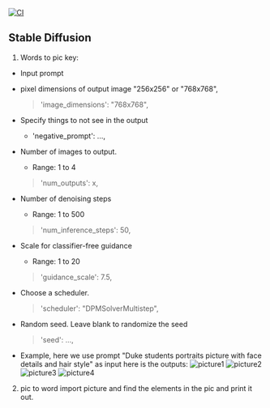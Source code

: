 [![CI](https://github.com/nogibjj/python-template/actions/workflows/cicd.yml/badge.svg)](https://github.com/nogibjj/python-template/actions/workflows/cicd.yml)
## Stable Diffusion

1. Words to pic
key:
* Input prompt

* pixel dimensions of output image "256x256" or "768x768",

    > 'image_dimensions': "768x768",

* Specify things to not see in the output
    * 'negative_prompt': ...,

*  Number of images to output.
    *  Range: 1 to 4

    > 'num_outputs': x,

* Number of denoising steps
    * Range: 1 to 500
    > 'num_inference_steps': 50,

* Scale for classifier-free guidance
    * Range: 1 to 20
    > 'guidance_scale': 7.5,

* Choose a scheduler.
    > 'scheduler': "DPMSolverMultistep",

*  Random seed. Leave blank to randomize the seed
    > 'seed': ...,


* Example, here we use prompt "Duke students portraits picture with face details and hair style" as input 
here is the outputs:
![picture1](https://replicate.delivery/pbxt/L82zn3RzAXqdD1s8OMLsl9DWzKalUlgw6NBpZ1yPUBG9KXJE/out-0.png)
![picture2](https://replicate.delivery/pbxt/jMFQO2HwSHqENlHdfvPEJXMQS0OtVXvG7MZheYOZHaeqX5KhA/out-1.png)
![picture3](https://replicate.delivery/pbxt/gDKBjAc0J7LHBlIffWXogPl9v30e06pf5r06h0fuoeMo9KXJE/out-2.png)
![picture4](https://replicate.delivery/pbxt/rolASmRRt8aZEpAdJW6LhR4rBYxom3a981f5ZtPCbcW7VuSIA/out-3.png)


2. pic to word 
import picture and find the elements in the pic and print it out.